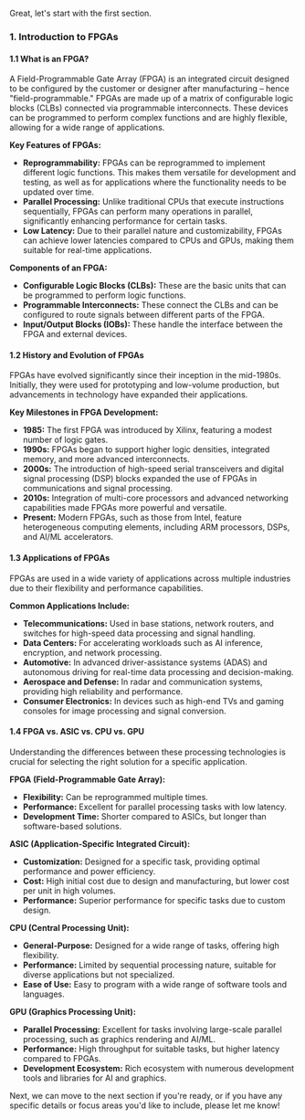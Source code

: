 Great, let's start with the first section.

### 1. Introduction to FPGAs

#### 1.1 What is an FPGA?
A Field-Programmable Gate Array (FPGA) is an integrated circuit designed to be configured by the customer or designer after manufacturing – hence "field-programmable." FPGAs are made up of a matrix of configurable logic blocks (CLBs) connected via programmable interconnects. These devices can be programmed to perform complex functions and are highly flexible, allowing for a wide range of applications.

**Key Features of FPGAs:**
- **Reprogrammability:** FPGAs can be reprogrammed to implement different logic functions. This makes them versatile for development and testing, as well as for applications where the functionality needs to be updated over time.
- **Parallel Processing:** Unlike traditional CPUs that execute instructions sequentially, FPGAs can perform many operations in parallel, significantly enhancing performance for certain tasks.
- **Low Latency:** Due to their parallel nature and customizability, FPGAs can achieve lower latencies compared to CPUs and GPUs, making them suitable for real-time applications.

**Components of an FPGA:**
- **Configurable Logic Blocks (CLBs):** These are the basic units that can be programmed to perform logic functions.
- **Programmable Interconnects:** These connect the CLBs and can be configured to route signals between different parts of the FPGA.
- **Input/Output Blocks (IOBs):** These handle the interface between the FPGA and external devices.

#### 1.2 History and Evolution of FPGAs
FPGAs have evolved significantly since their inception in the mid-1980s. Initially, they were used for prototyping and low-volume production, but advancements in technology have expanded their applications.

**Key Milestones in FPGA Development:**
- **1985:** The first FPGA was introduced by Xilinx, featuring a modest number of logic gates.
- **1990s:** FPGAs began to support higher logic densities, integrated memory, and more advanced interconnects.
- **2000s:** The introduction of high-speed serial transceivers and digital signal processing (DSP) blocks expanded the use of FPGAs in communications and signal processing.
- **2010s:** Integration of multi-core processors and advanced networking capabilities made FPGAs more powerful and versatile.
- **Present:** Modern FPGAs, such as those from Intel, feature heterogeneous computing elements, including ARM processors, DSPs, and AI/ML accelerators.

#### 1.3 Applications of FPGAs
FPGAs are used in a wide variety of applications across multiple industries due to their flexibility and performance capabilities.

**Common Applications Include:**
- **Telecommunications:** Used in base stations, network routers, and switches for high-speed data processing and signal handling.
- **Data Centers:** For accelerating workloads such as AI inference, encryption, and network processing.
- **Automotive:** In advanced driver-assistance systems (ADAS) and autonomous driving for real-time data processing and decision-making.
- **Aerospace and Defense:** In radar and communication systems, providing high reliability and performance.
- **Consumer Electronics:** In devices such as high-end TVs and gaming consoles for image processing and signal conversion.

#### 1.4 FPGA vs. ASIC vs. CPU vs. GPU
Understanding the differences between these processing technologies is crucial for selecting the right solution for a specific application.

**FPGA (Field-Programmable Gate Array):**
- **Flexibility:** Can be reprogrammed multiple times.
- **Performance:** Excellent for parallel processing tasks with low latency.
- **Development Time:** Shorter compared to ASICs, but longer than software-based solutions.

**ASIC (Application-Specific Integrated Circuit):**
- **Customization:** Designed for a specific task, providing optimal performance and power efficiency.
- **Cost:** High initial cost due to design and manufacturing, but lower cost per unit in high volumes.
- **Performance:** Superior performance for specific tasks due to custom design.

**CPU (Central Processing Unit):**
- **General-Purpose:** Designed for a wide range of tasks, offering high flexibility.
- **Performance:** Limited by sequential processing nature, suitable for diverse applications but not specialized.
- **Ease of Use:** Easy to program with a wide range of software tools and languages.

**GPU (Graphics Processing Unit):**
- **Parallel Processing:** Excellent for tasks involving large-scale parallel processing, such as graphics rendering and AI/ML.
- **Performance:** High throughput for suitable tasks, but higher latency compared to FPGAs.
- **Development Ecosystem:** Rich ecosystem with numerous development tools and libraries for AI and graphics.

Next, we can move to the next section if you're ready, or if you have any specific details or focus areas you'd like to include, please let me know!